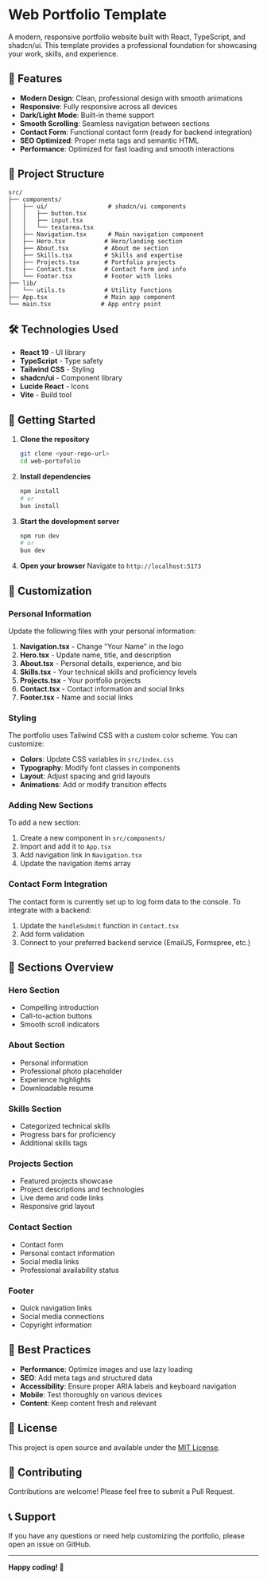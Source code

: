 # Web Portfolio Template

A modern, responsive portfolio website built with React, TypeScript, and shadcn/ui. This template provides a professional foundation for showcasing your work, skills, and experience.

## 🚀 Features

- **Modern Design**: Clean, professional design with smooth animations
- **Responsive**: Fully responsive across all devices
- **Dark/Light Mode**: Built-in theme support
- **Smooth Scrolling**: Seamless navigation between sections
- **Contact Form**: Functional contact form (ready for backend integration)
- **SEO Optimized**: Proper meta tags and semantic HTML
- **Performance**: Optimized for fast loading and smooth interactions

## 📁 Project Structure

```
src/
├── components/
│   ├── ui/                 # shadcn/ui components
│   │   ├── button.tsx
│   │   ├── input.tsx
│   │   └── textarea.tsx
│   ├── Navigation.tsx      # Main navigation component
│   ├── Hero.tsx           # Hero/landing section
│   ├── About.tsx          # About me section
│   ├── Skills.tsx         # Skills and expertise
│   ├── Projects.tsx       # Portfolio projects
│   ├── Contact.tsx        # Contact form and info
│   └── Footer.tsx         # Footer with links
├── lib/
│   └── utils.ts           # Utility functions
├── App.tsx                # Main app component
└── main.tsx              # App entry point
```

## 🛠️ Technologies Used

- **React 19** - UI library
- **TypeScript** - Type safety
- **Tailwind CSS** - Styling
- **shadcn/ui** - Component library
- **Lucide React** - Icons
- **Vite** - Build tool

## 🚀 Getting Started

1. **Clone the repository**

   ```bash
   git clone <your-repo-url>
   cd web-portofolio
   ```

2. **Install dependencies**

   ```bash
   npm install
   # or
   bun install
   ```

3. **Start the development server**

   ```bash
   npm run dev
   # or
   bun dev
   ```

4. **Open your browser**
   Navigate to `http://localhost:5173`

## 🎨 Customization

### Personal Information

Update the following files with your personal information:

1. **Navigation.tsx** - Change "Your Name" in the logo
2. **Hero.tsx** - Update name, title, and description
3. **About.tsx** - Personal details, experience, and bio
4. **Skills.tsx** - Your technical skills and proficiency levels
5. **Projects.tsx** - Your portfolio projects
6. **Contact.tsx** - Contact information and social links
7. **Footer.tsx** - Name and social links

### Styling

The portfolio uses Tailwind CSS with a custom color scheme. You can customize:

- **Colors**: Update CSS variables in `src/index.css`
- **Typography**: Modify font classes in components
- **Layout**: Adjust spacing and grid layouts
- **Animations**: Add or modify transition effects

### Adding New Sections

To add a new section:

1. Create a new component in `src/components/`
2. Import and add it to `App.tsx`
3. Add navigation link in `Navigation.tsx`
4. Update the navigation items array

### Contact Form Integration

The contact form is currently set up to log form data to the console. To integrate with a backend:

1. Update the `handleSubmit` function in `Contact.tsx`
2. Add form validation
3. Connect to your preferred backend service (EmailJS, Formspree, etc.)

## 📱 Sections Overview

### Hero Section

- Compelling introduction
- Call-to-action buttons
- Smooth scroll indicators

### About Section

- Personal information
- Professional photo placeholder
- Experience highlights
- Downloadable resume

### Skills Section

- Categorized technical skills
- Progress bars for proficiency
- Additional skills tags

### Projects Section

- Featured projects showcase
- Project descriptions and technologies
- Live demo and code links
- Responsive grid layout

### Contact Section

- Contact form
- Personal contact information
- Social media links
- Professional availability status

### Footer

- Quick navigation links
- Social media connections
- Copyright information

## 🎯 Best Practices

- **Performance**: Optimize images and use lazy loading
- **SEO**: Add meta tags and structured data
- **Accessibility**: Ensure proper ARIA labels and keyboard navigation
- **Mobile**: Test thoroughly on various devices
- **Content**: Keep content fresh and relevant

## 📄 License

This project is open source and available under the [MIT License](LICENSE).

## 🤝 Contributing

Contributions are welcome! Please feel free to submit a Pull Request.

## 📞 Support

If you have any questions or need help customizing the portfolio, please open an issue on GitHub.

---

**Happy coding! 🚀**
